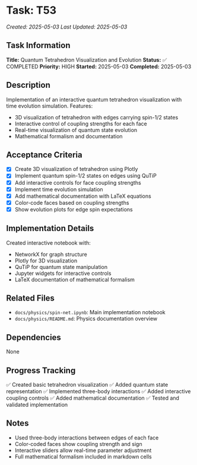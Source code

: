 # Task: T53
*Created: 2025-05-03*
*Last Updated: 2025-05-03*

## Task Information
**Title:** Quantum Tetrahedron Visualization and Evolution
**Status:** ✅ COMPLETED
**Priority:** HIGH
**Started:** 2025-05-03
**Completed:** 2025-05-03

## Description
Implementation of an interactive quantum tetrahedron visualization with time evolution simulation. Features:
- 3D visualization of tetrahedron with edges carrying spin-1/2 states
- Interactive control of coupling strengths for each face
- Real-time visualization of quantum state evolution
- Mathematical formalism and documentation

## Acceptance Criteria
- [x] Create 3D visualization of tetrahedron using Plotly
- [x] Implement quantum spin-1/2 states on edges using QuTiP
- [x] Add interactive controls for face coupling strengths
- [x] Implement time evolution simulation
- [x] Add mathematical documentation with LaTeX equations
- [x] Color-code faces based on coupling strengths
- [x] Show evolution plots for edge spin expectations

## Implementation Details
Created interactive notebook with:
- NetworkX for graph structure
- Plotly for 3D visualization
- QuTiP for quantum state manipulation
- Jupyter widgets for interactive controls
- LaTeX documentation of mathematical formalism

## Related Files
- `docs/physics/spin-net.ipynb`: Main implementation notebook
- `docs/physics/README.md`: Physics documentation overview

## Dependencies
None

## Progress Tracking
✅ Created basic tetrahedron visualization
✅ Added quantum state representation
✅ Implemented three-body interactions
✅ Added interactive coupling controls
✅ Added mathematical documentation
✅ Tested and validated implementation

## Notes
- Used three-body interactions between edges of each face
- Color-coded faces show coupling strength and sign
- Interactive sliders allow real-time parameter adjustment
- Full mathematical formalism included in markdown cells